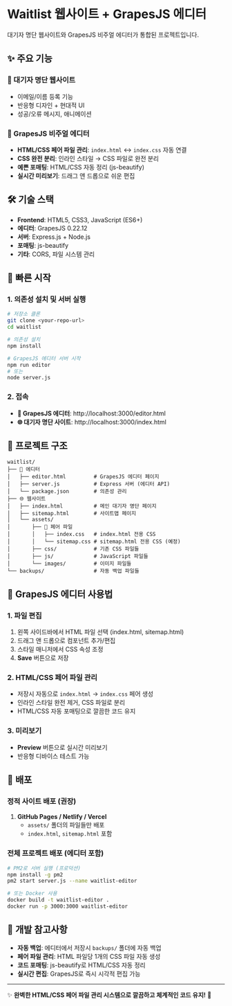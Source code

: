 # Waitlist 웹사이트 + GrapesJS 에디터

대기자 명단 웹사이트와 GrapesJS 비주얼 에디터가 통합된 프로젝트입니다.

## ✨ 주요 기능

### 🎯 대기자 명단 웹사이트
- 이메일/이름 등록 기능
- 반응형 디자인 + 현대적 UI
- 성공/오류 메시지, 애니메이션

### 🎨 GrapesJS 비주얼 에디터
- **HTML/CSS 페어 파일 관리**: `index.html` ↔ `index.css` 자동 연결
- **CSS 완전 분리**: 인라인 스타일 → CSS 파일로 완전 분리
- **예쁜 포매팅**: HTML/CSS 자동 정리 (js-beautify)
- **실시간 미리보기**: 드래그 앤 드롭으로 쉬운 편집

## 🛠 기술 스택

- **Frontend**: HTML5, CSS3, JavaScript (ES6+)
- **에디터**: GrapesJS 0.22.12
- **서버**: Express.js + Node.js
- **포매팅**: js-beautify
- **기타**: CORS, 파일 시스템 관리

## 🚀 빠른 시작

### 1. 의존성 설치 및 서버 실행

```bash
# 저장소 클론
git clone <your-repo-url>
cd waitlist

# 의존성 설치
npm install

# GrapesJS 에디터 서버 시작
npm run editor
# 또는
node server.js
```

### 2. 접속

- **🎨 GrapesJS 에디터**: http://localhost:3000/editor.html
- **🌐 대기자 명단 사이트**: http://localhost:3000/index.html

## 📁 프로젝트 구조

```
waitlist/
├── 📝 에디터
│   ├── editor.html         # GrapesJS 에디터 페이지
│   ├── server.js           # Express 서버 (에디터 API)
│   └── package.json        # 의존성 관리
├── 🌐 웹사이트
│   ├── index.html          # 메인 대기자 명단 페이지
│   ├── sitemap.html        # 사이트맵 페이지
│   └── assets/
│       ├── 🎨 페어 파일
│       │   ├── index.css   # index.html 전용 CSS
│       │   └── sitemap.css # sitemap.html 전용 CSS (예정)
│       ├── css/            # 기존 CSS 파일들
│       ├── js/             # JavaScript 파일들
│       └── images/         # 이미지 파일들
└── backups/                # 자동 백업 파일들
```

## 🎨 GrapesJS 에디터 사용법

### 1. 파일 편집
1. 왼쪽 사이드바에서 HTML 파일 선택 (index.html, sitemap.html)
2. 드래그 앤 드롭으로 컴포넌트 추가/편집
3. 스타일 매니저에서 CSS 속성 조정
4. **Save** 버튼으로 저장

### 2. HTML/CSS 페어 파일 관리
- 저장시 자동으로 `index.html` → `index.css` 페어 생성
- 인라인 스타일 완전 제거, CSS 파일로 분리
- HTML/CSS 자동 포매팅으로 깔끔한 코드 유지

### 3. 미리보기
- **Preview** 버튼으로 실시간 미리보기
- 반응형 디바이스 테스트 가능

## 🚀 배포

### 정적 사이트 배포 (권장)
1. **GitHub Pages / Netlify / Vercel**
   - `assets/` 폴더의 파일들만 배포
   - `index.html`, `sitemap.html` 포함

### 전체 프로젝트 배포 (에디터 포함)
```bash
# PM2로 서버 실행 (프로덕션)
npm install -g pm2
pm2 start server.js --name waitlist-editor

# 또는 Docker 사용
docker build -t waitlist-editor .
docker run -p 3000:3000 waitlist-editor
```

## 🔧 개발 참고사항

- **자동 백업**: 에디터에서 저장시 `backups/` 폴더에 자동 백업
- **페어 파일 관리**: HTML 파일당 1개의 CSS 파일 자동 생성
- **코드 포매팅**: js-beautify로 HTML/CSS 자동 정리
- **실시간 편집**: GrapesJS로 즉시 시각적 편집 가능

---

✨ **완벽한 HTML/CSS 페어 파일 관리 시스템으로 깔끔하고 체계적인 코드 유지!** 🎉